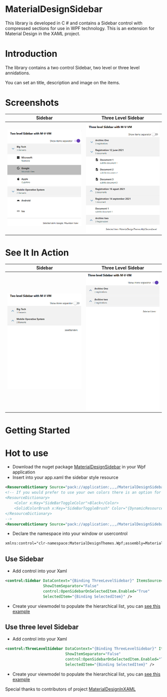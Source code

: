 # MaterialDesignSidebar
This library is developed in C # and contains a Sidebar control with compressed sections for use in WPF technology. This is an extension for Material Design in the XAML project.

# Introduction
The library contains a two control Sidebar, two level or three level annidations.

You can set an title, description and image on the items.


# Screenshots

Sidebar           |  Three Level Sidebar
:-------------------------:|:-------------------------:
![Sidebar](/Documentation/ExampleSidebarTwoLevel.png) | ![Three Level Sidebar](/Documentation/ExampleSidebarThreeLevel.png)

# See It In Action
Sidebar            |  Three Level Sidebar 
:-------------------------:|:-------------------------:
![Sidebar](/Documentation/SidebarTwoLevel.gif) | ![Three Level Sidebar](/Documentation/SidebarThreeLevel.gif)

#  Getting Started

# Hot to use
- Download the nuget package [MaterialDesignSidebar](https://www.nuget.org/packages/MaterialDesignSidebar) in your Wpf application
- Insert into your app.xaml the sidebar style resource
```xml
<ResourceDictionary Source="pack://application:,,,/MaterialDesignSidebar;component/Themes/MaterialDesignColor.Sidebar.xaml" />
<!-- If you would prefer to use your own colors there is an option for that as well
<ResourceDictionary>
    <Color x:Key="SideBarToggleColor">Black</Color>
    <SolidColorBrush x:Key="SideBarToggleBrush" Color="{DynamicResource SideBarToggleColor}"></SolidColorBrush>
</ResourceDictionary>
-->
<ResourceDictionary Source="pack://application:,,,/MaterialDesignSidebar;component/Themes/MaterialDesignTheme.Sidebar.xaml" />
```
- Declare the namespace into your window or usercontrol
```xml
xmlns:control="clr-namespace:MaterialDesignThemes.Wpf;assembly=MaterialDesignSidebar"
```

## Use Sidebar
- Add control into your Xaml
```xml
<control:Sidebar DataContext="{Binding ThreeLevelSidebar}" ItemsSource="{Binding Items}"
                 ShowItemSeparator="False"
                 control:OpenSidebarOnSelectedItem.Enabled="True"
                 SelectedItem="{Binding SelectedItem}" />
```
- Create your viewmodel to populate the hierarchical list, you can [see this example](/MaterialDesignSidebarDemo/TwoLevelSidebarViewModel.cs)

## Use three level Sidebar
- Add control into your Xaml
```xml
<control:ThreeLevelSidebar DataContext="{Binding ThreeLevelSidebar}" ItemsSource="{Binding Items}"
                           ShowItemSeparator="False"
                           control:OpenSidebarOnSelectedItem.Enabled="True"
                           SelectedItem="{Binding SelectedItem}" />
```
- Create your viewmodel to populate the hierarchical list, you can [see this example](/MaterialDesignSidebarDemo/ThreeLevelSidebarViewModel.cs)



Special thanks to contributors of project [MaterialDesignInXAML](https://github.com/MaterialDesignInXAML/MaterialDesignInXamlToolkit)
